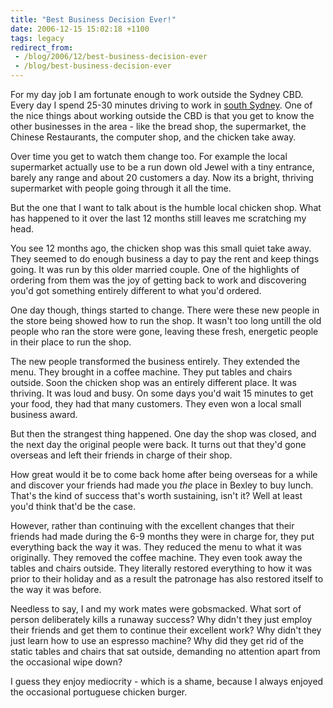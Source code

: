 ```yaml
---
title: "Best Business Decision Ever!"
date: 2006-12-15 15:02:18 +1100
tags: legacy
redirect_from:
 - /blog/2006/12/best-business-decision-ever
 - /blog/best-business-decision-ever
---
```


For my day job I am fortunate enough to work outside the Sydney CBD. Every day I spend 25-30 minutes driving to work in <a href="http://maps.google.com/?ie=UTF8&z=14&ll=-33.949341,151.133852&spn=0.035244,0.089264&om=1">south Sydney</a>. One of the nice things about working outside the CBD is that you get to know the other businesses in the area - like the bread shop, the supermarket, the Chinese Restaurants, the computer shop, and the chicken take away.

Over time you get to watch them change too. For example the local supermarket actually use to be a run down old Jewel with a tiny entrance, barely any range and about 20 customers a day. Now its a bright, thriving supermarket with people going through it all the time.

But the one that I want to talk about is the humble local chicken shop. What has happened to it over the last 12 months still leaves me scratching my head.

You see 12 months ago, the chicken shop was this small quiet take away. They seemed to do enough business a day to pay the rent and keep things going. It was run by this older married couple. One of the highlights of ordering from them was the joy of getting back to work and discovering you'd got something entirely different to what you'd ordered.

One day though, things started to change. There were these new people in the store being showed how to run the shop. It wasn't too long untill the old people who ran the store were gone, leaving these fresh, energetic people in their place to run the shop.

The new people transformed the business entirely. They extended the menu. They brought in a coffee machine. They put tables and chairs outside. Soon the chicken shop was an entirely different place. It was thriving. It was loud and busy. On some days you'd wait 15 minutes to get your food, they had that many customers. They even won a local small business award.

But then the strangest thing happened. One day the shop was closed, and the next day the original people were back. It turns out that they'd gone overseas and left their friends in charge of their shop.

How great would it be to come back home after being overseas for a while and discover your friends had made you <i>the</i> place in Bexley to buy lunch. That's the kind of success that's worth sustaining, isn't it? Well at least you'd think that'd be the case.

However, rather than continuing with the excellent changes that their friends had made during the 6-9 months they were in charge for, they put everything back the way it was. They reduced the menu to what it was originally. They removed the coffee machine. They even took away the tables and chairs outside. They literally restored everything to how it was prior to their holiday and as a result the patronage has also restored itself to the way it was before.

Needless to say, I and my work mates were gobsmacked. What sort of person deliberately kills a runaway success? Why didn't they just employ their friends and get them to continue their excellent work? Why didn't they just learn how to use an espresso machine? Why did they get rid of the static tables and chairs that sat outside, demanding no attention apart from the occasional wipe down?

I guess they enjoy mediocrity - which is a shame, because I always enjoyed the occasional portuguese chicken burger.
